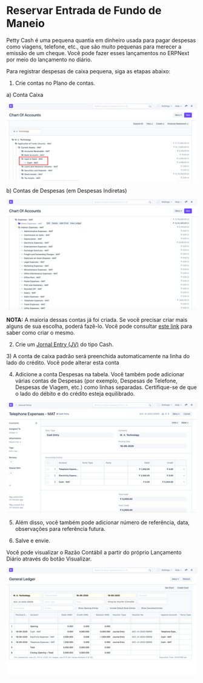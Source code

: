 # Reservar Entrada de Fundo de Maneio


Petty Cash é uma pequena quantia em dinheiro usada para pagar despesas como viagens, telefone, etc., que são muito pequenas para merecer a emissão de um cheque. Você pode fazer esses lançamentos no ERPNext por meio do lançamento no diário.

  


Para registrar despesas de caixa pequena, siga as etapas abaixo:

  


1) Crie contas no Plano de contas.

a) Conta Caixa

  


![](/files/Xm2nW4G.png)

  


b) Contas de Despesas (em Despesas Indiretas)

  


![](/files/ok4dPwa.png)

  


  


**NOTA:** A maioria dessas contas já foi criada. Se você precisar criar mais alguns de sua escolha, poderá fazê-lo. Você pode consultar [este link](https://docs.erpnext.com/docs/user/manual/en/accounts/chart-of-accounts) para saber como criar o mesmo.

  


2) Crie um [Jornal Entry (JV)](https://docs.erpnext.com/docs/user/manual/en/accounts/journal-entry) do tipo Cash.

  


3) A conta de caixa padrão será preenchida automaticamente na linha do lado do crédito. Você pode alterar esta conta

  


4) Adicione a conta Despesas na tabela. Você também pode adicionar várias contas de Despesas (por exemplo, Despesas de Telefone, Despesas de Viagem, etc.) como linhas separadas. Certifique-se de que o lado do débito e do crédito esteja equilibrado.

  


![](/files/ba2NsLq.png)

  


5) Além disso, você também pode adicionar número de referência, data, observações para referência futura.

  


6) Salve e envie.

  


Você pode visualizar o Razão Contábil a partir do próprio Lançamento Diário através do botão Visualizar.

  


![](/files/oV61m5T.png)